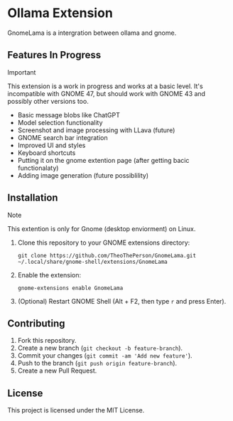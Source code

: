 # Ollama Extension

GnomeLama is a intergration between ollama and gnome.

## Features In Progress

> [!Important]
> This extension is a work in progress and works at a basic level. It's incompatible with GNOME 47, but should work with GNOME 43 and possibly other versions too.

- Basic message blobs like ChatGPT
- Model selection functionality
- Screenshot and image processing with LLava (future)
- GNOME search bar integration
- Improved UI and styles
- Keyboard shortcuts
- Putting it on the gnome extention page (after getting bacic functionalaty)
- Adding image generation (future possiblility)

## Installation

> [!NOTE]
> This extention is only for Gnome (desktop enviorment) on Linux.

1. Clone this repository to your GNOME extensions directory:
    ```
    git clone https://github.com/TheoThePerson/GnomeLama.git ~/.local/share/gnome-shell/extensions/GnomeLama
    ```
2. Enable the extension:
    ```
    gnome-extensions enable GnomeLama
    ```
3. (Optional) Restart GNOME Shell (Alt + F2, then type `r` and press Enter).

## Contributing

1. Fork this repository.
2. Create a new branch (`git checkout -b feature-branch`).
3. Commit your changes (`git commit -am 'Add new feature'`).
4. Push to the branch (`git push origin feature-branch`).
5. Create a new Pull Request.

## License

This project is licensed under the MIT License.
